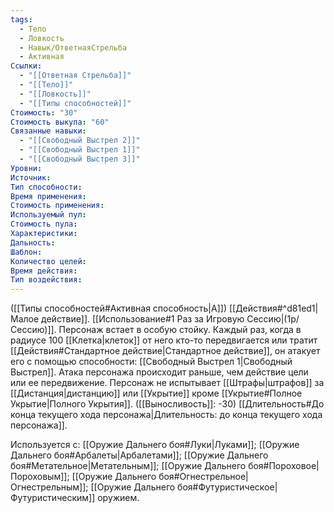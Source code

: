 ```yaml
---
tags:
  - Тело
  - Ловкость
  - Навык/ОтветнаяСтрельба
  - Активная
Ссылки:
  - "[[Ответная Стрельба]]"
  - "[[Тело]]"
  - "[[Ловкость]]"
  - "[[Типы способностей]]"
Стоимость: "30"
Стоимость выкупа: "60"
Связанные навыки:
  - "[[Свободный Выстрел 2]]"
  - "[[Свободный Выстрел 1]]"
  - "[[Свободный Выстрел 3]]"
Уровни:
Источник:
Тип способности:
Время применения:
Стоимость применения:
Используемый пул:
Стоимость пула:
Характеристики:
Дальность:
Шаблон:
Количество целей:
Время действия:
Тип воздействия:
---
```

([[Типы способностей#Активная способность|А]]) [[Действия#^d81ed1|Малое действие]]. [[Использование#1 Раз за Игровую Сессию|(1р/Сессию)]]. Персонаж встает в особую стойку. Каждый раз, когда в радиусе 100 [[Клетка|клеток]] от него кто-то передвигается или тратит [[Действия#Стандартное действие|Стандартное действие]], он атакует его с помощью способности: [[Свободный Выстрел 1|Свободный Выстрел]]. Атака персонажа происходит раньше, чем действие цели или ее передвижение. Персонаж не испытывает [[Штрафы|штрафов]] за [[Дистанция|дистанцию]] или [[Укрытие]] кроме [[Укрытие#Полное Укрытие|Полного Укрытия]]. ([[Выносливость]]: -30)
[[Длительность#До конца текущего хода персонажа|Длительность: до конца текущего хода персонажа]]. 

Используется с: [[Оружие Дальнего боя#Луки|Луками]]; [[Оружие Дальнего боя#Арбалеты|Арбалетами]]; [[Оружие Дальнего боя#Метательное|Метательным]]; [[Оружие Дальнего боя#Пороховое|Пороховым]]; [[Оружие Дальнего боя#Огнестрельное|Огнестрельным]]; [[Оружие Дальнего боя#Футуристическое|Футуристическим]] оружием.